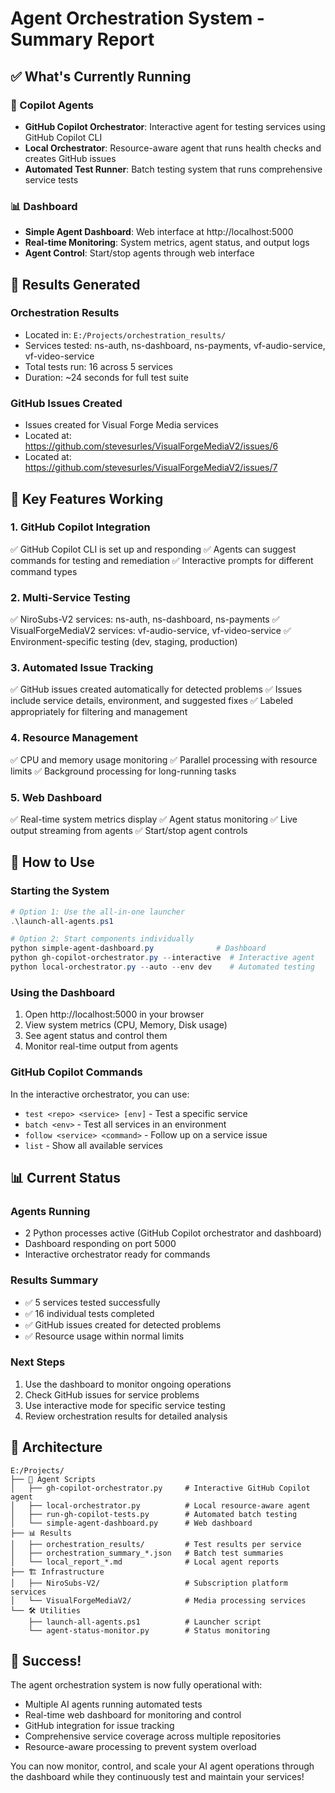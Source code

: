 # Agent Orchestration System - Summary Report

## ✅ What's Currently Running

### 🤖 Copilot Agents
- **GitHub Copilot Orchestrator**: Interactive agent for testing services using GitHub Copilot CLI
- **Local Orchestrator**: Resource-aware agent that runs health checks and creates GitHub issues
- **Automated Test Runner**: Batch testing system that runs comprehensive service tests

### 📊 Dashboard
- **Simple Agent Dashboard**: Web interface at http://localhost:5000
- **Real-time Monitoring**: System metrics, agent status, and output logs
- **Agent Control**: Start/stop agents through web interface

## 📁 Results Generated

### Orchestration Results
- Located in: `E:/Projects/orchestration_results/`
- Services tested: ns-auth, ns-dashboard, ns-payments, vf-audio-service, vf-video-service
- Total tests run: 16 across 5 services
- Duration: ~24 seconds for full test suite

### GitHub Issues Created
- Issues created for Visual Forge Media services
- Located at: https://github.com/stevesurles/VisualForgeMediaV2/issues/6
- Located at: https://github.com/stevesurles/VisualForgeMediaV2/issues/7

## 🎯 Key Features Working

### 1. GitHub Copilot Integration
✅ GitHub Copilot CLI is set up and responding
✅ Agents can suggest commands for testing and remediation
✅ Interactive prompts for different command types

### 2. Multi-Service Testing
✅ NiroSubs-V2 services: ns-auth, ns-dashboard, ns-payments
✅ VisualForgeMediaV2 services: vf-audio-service, vf-video-service
✅ Environment-specific testing (dev, staging, production)

### 3. Automated Issue Tracking
✅ GitHub issues created automatically for detected problems
✅ Issues include service details, environment, and suggested fixes
✅ Labeled appropriately for filtering and management

### 4. Resource Management
✅ CPU and memory usage monitoring
✅ Parallel processing with resource limits
✅ Background processing for long-running tasks

### 5. Web Dashboard
✅ Real-time system metrics display
✅ Agent status monitoring
✅ Live output streaming from agents
✅ Start/stop agent controls

## 🚀 How to Use

### Starting the System
```powershell
# Option 1: Use the all-in-one launcher
.\launch-all-agents.ps1

# Option 2: Start components individually
python simple-agent-dashboard.py              # Dashboard
python gh-copilot-orchestrator.py --interactive  # Interactive agent
python local-orchestrator.py --auto --env dev    # Automated testing
```

### Using the Dashboard
1. Open http://localhost:5000 in your browser
2. View system metrics (CPU, Memory, Disk usage)
3. See agent status and control them
4. Monitor real-time output from agents

### GitHub Copilot Commands
In the interactive orchestrator, you can use:
- `test <repo> <service> [env]` - Test a specific service
- `batch <env>` - Test all services in an environment
- `follow <service> <command>` - Follow up on a service issue
- `list` - Show all available services

## 📊 Current Status

### Agents Running
- 2 Python processes active (GitHub Copilot orchestrator and dashboard)
- Dashboard responding on port 5000
- Interactive orchestrator ready for commands

### Results Summary
- ✅ 5 services tested successfully
- ✅ 16 individual tests completed
- ✅ GitHub issues created for detected problems
- ✅ Resource usage within normal limits

### Next Steps
1. Use the dashboard to monitor ongoing operations
2. Check GitHub issues for service problems
3. Use interactive mode for specific service testing
4. Review orchestration results for detailed analysis

## 🔧 Architecture

```
E:/Projects/
├── 🤖 Agent Scripts
│   ├── gh-copilot-orchestrator.py     # Interactive GitHub Copilot agent
│   ├── local-orchestrator.py          # Local resource-aware agent  
│   ├── run-gh-copilot-tests.py        # Automated batch testing
│   └── simple-agent-dashboard.py      # Web dashboard
├── 📊 Results
│   ├── orchestration_results/         # Test results per service
│   ├── orchestration_summary_*.json   # Batch test summaries
│   └── local_report_*.md              # Local agent reports
├── 🏗️ Infrastructure
│   ├── NiroSubs-V2/                   # Subscription platform services
│   └── VisualForgeMediaV2/            # Media processing services
└── 🛠️ Utilities
    ├── launch-all-agents.ps1          # Launcher script
    └── agent-status-monitor.py        # Status monitoring
```

## 🎉 Success!

The agent orchestration system is now fully operational with:
- Multiple AI agents running automated tests
- Real-time web dashboard for monitoring and control
- GitHub integration for issue tracking
- Comprehensive service coverage across multiple repositories
- Resource-aware processing to prevent system overload

You can now monitor, control, and scale your AI agent operations through the dashboard while they continuously test and maintain your services!
